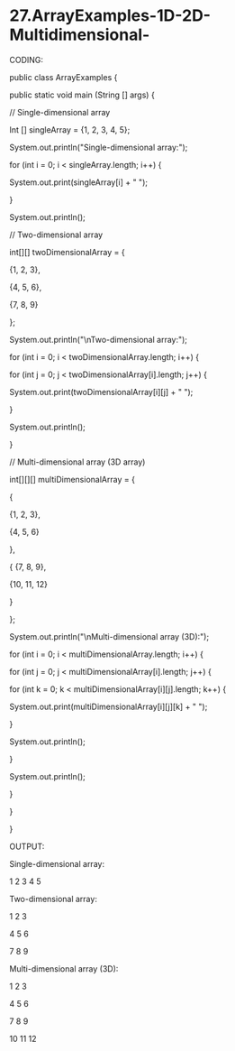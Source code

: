 # 27.ArrayExamples-1D-2D-Multidimensional-
CODING:

public class ArrayExamples {

public static void main (String [] args) {

// Single-dimensional array

Int [] singleArray = {1, 2, 3, 4, 5};

System.out.println("Single-dimensional array:");

for (int i = 0; i < singleArray.length; i++) {

System.out.print(singleArray[i] + " ");

}

System.out.println();

// Two-dimensional array

int[][] twoDimensionalArray = {

{1, 2, 3},

{4, 5, 6},

{7, 8, 9}

};

System.out.println("\nTwo-dimensional array:");

for (int i = 0; i < twoDimensionalArray.length; i++) {

for (int j = 0; j < twoDimensionalArray[i].length; j++) {

System.out.print(twoDimensionalArray[i][j] + " ");

}

System.out.println();

}

// Multi-dimensional array (3D array)

int[][][] multiDimensionalArray = {

{

{1, 2, 3},

{4, 5, 6}

},

{
{7, 8, 9},

{10, 11, 12}

}

};

System.out.println("\nMulti-dimensional array (3D):");

for (int i = 0; i < multiDimensionalArray.length; i++) {

for (int j = 0; j < multiDimensionalArray[i].length; j++) {

for (int k = 0; k < multiDimensionalArray[i][j].length; k++) {

System.out.print(multiDimensionalArray[i][j][k] + " ");

}

System.out.println();

}

System.out.println();

}

}

}

OUTPUT:

Single-dimensional array:

1 2 3 4 5

Two-dimensional array:

1 2 3

4 5 6

7 8 9

Multi-dimensional array (3D):

1 2 3

4 5 6

7 8 9

10 11 12
